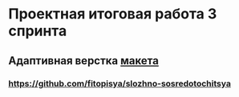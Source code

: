 # Проектная итоговая работа 3 спринта
## Адаптивная верстка [макета]([https://www.figma.com/file/QHcvX1RsUI89CulRB7HLk6/%234-Посмотри-в-окно?node-id=0%3A1&t=tJOMMSaw5EIu481X-1](https://www.figma.com/file/lCqDbWjgllgJtb2hmCqfyX/%236-Сложно-сосредоточиться?type=design&node-id=0-1&t=APAUXUcSQ3Pijp4O-0))
### https://github.com/fitopisya/slozhno-sosredotochitsya
